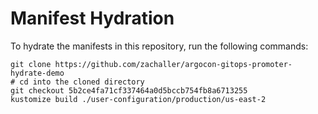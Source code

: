 # Manifest Hydration

To hydrate the manifests in this repository, run the following commands:

```shell
git clone https://github.com/zachaller/argocon-gitops-promoter-hydrate-demo
# cd into the cloned directory
git checkout 5b2ce4fa71cf337464a0d5bccb754fb8a6713255
kustomize build ./user-configuration/production/us-east-2
```

